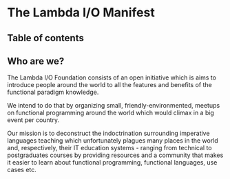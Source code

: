 # The Lambda I/O Manifest

## Table of contents

## Who are we?

The Lambda I/O Foundation consists of an open initiative which is aims to
introduce people around the world to all the features and benefits of the
functional paradigm knowledge.

We intend to do that by organizing small, friendly-environmented, meetups on
functional programming around the world which would climax in a big event per
country.

Our mission is to deconstruct the indoctrination surrounding imperative
languages teaching  which unfortunately plagues many places in the world and,
respectively, their IT education systems - ranging from technical to
postgraduates courses by providing resources and a community that makes it
easier to learn about functional programming, functional languages, use cases etc.
